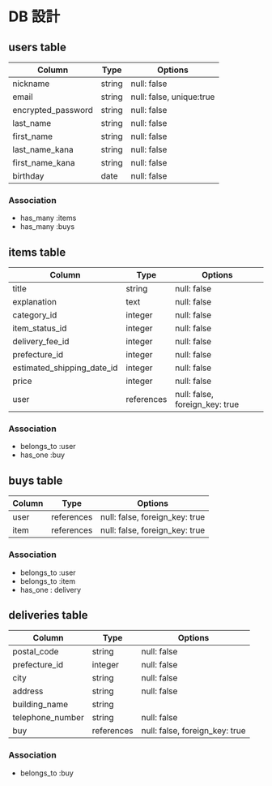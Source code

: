 # DB 設計

## users table

| Column             | Type                  | Options                  |
|--------------------|-----------------------|--------------------------|
| nickname           | string                | null: false              |
| email              | string                | null: false, unique:true |
| encrypted_password | string                | null: false              |
| last_name          | string                | null: false              |
| first_name         | string                | null: false              |
| last_name_kana     | string                | null: false              |
| first_name_kana    | string                | null: false              |
| birthday           | date                  | null: false              |

### Association

- has_many :items
- has_many :buys

## items table

| Column                     | Type       | Options                        |
|----------------------------|------------|--------------------------------|
| title                      | string     | null: false                    |
| explanation                | text       | null: false                    |
| category_id                | integer    | null: false                    |
| item_status_id             | integer    | null: false                    |
| delivery_fee_id            | integer    | null: false                    |
| prefecture_id              | integer    | null: false                    |
| estimated_shipping_date_id | integer    | null: false                    |
| price                      | integer    | null: false                    |
| user                       | references | null: false, foreign_key: true |

### Association

- belongs_to :user
- has_one :buy

## buys table

| Column          | Type       | Options                        |
|-----------------|------------|--------------------------------|
| user            | references | null: false, foreign_key: true |
| item            | references | null: false, foreign_key: true |

### Association

- belongs_to :user
- belongs_to :item
- has_one : delivery


## deliveries table

| Column            | Type       | Options                         |
|-------------------|------------|---------------------------------|
| postal_code       | string     | null: false                     |
| prefecture_id     | integer    | null: false                     |
| city              | string     | null: false                     |
| address           | string     | null: false                     |
| building_name     | string     |                                 |
| telephone_number  | string     | null: false                     |
| buy               | references | null: false, foreign_key: true  |

### Association

- belongs_to :buy
